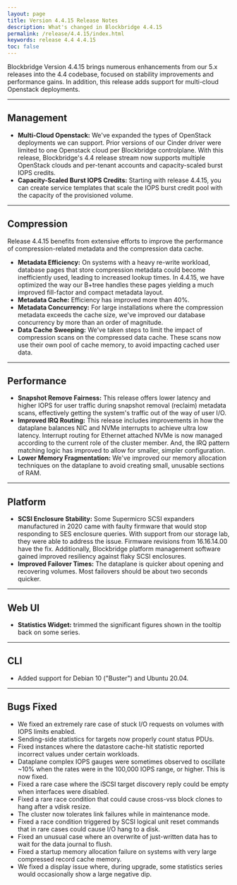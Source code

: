 ```yaml
---
layout: page
title: Version 4.4.15 Release Notes
description: What's changed in Blockbridge 4.4.15
permalink: /release/4.4.15/index.html
keywords: release 4.4 4.4.15
toc: false
---
```


Blockbridge Version 4.4.15 brings numerous enhancements from our 5.x releases
into the 4.4 codebase, focused on stability improvements and performance gains.
In addition, this release adds support for multi-cloud Openstack deployments.

---

Management
----------

* **Multi-Cloud Openstack:** We've expanded the types of OpenStack deployments
we can support.  Prior versions of our Cinder driver were limited to one
Openstack cloud per Blockbridge controlplane.  With this release, Blockbridge's
4.4 release stream now supports multiple OpenStack clouds and per-tenant
accounts and capacity-scaled burst IOPS credits.
* **Capacity-Scaled Burst IOPS Credits:** Starting with release 4.4.15, you can
create service templates that scale the IOPS burst credit pool with the
capacity of the provisioned volume.

---

Compression
-----------

Release 4.4.15 benefits from extensive efforts to improve the performance of
compression-related metadata and the compression data cache.

* **Metadata Efficiency:** On systems with a heavy re-write workload, database
pages that store compression metadata could become inefficiently used, leading
to increased lookup times.  In 4.4.15, we have optimized the way our B+tree
handles these pages yielding a much improved fill-factor and compact metadata
layout.
* **Metadata Cache:** Efficiency has improved more than 40%.
* **Metadata Concurrency:** For large installations where the compression
metadata exceeds the cache size, we've improved our database concurrency by
more than an order of magnitude.
* **Data Cache Sweeping:** We've taken steps to limit the impact of compression
scans on the compressed data cache.  These scans now use their own pool of
cache memory, to avoid impacting cached user data.

---

Performance
-----------

* **Snapshot Remove Fairness:** This release offers lower latency and higher
IOPS for user traffic during snapshot removal (reclaim) metadata scans,
effectively getting the system's traffic out of the way of user I/O.
* **Improved IRQ Routing:** This release includes improvements in how the
dataplane balances NIC and NVMe interrupts to achieve ultra low latency.
Interrupt routing for Ethernet attached NVMe is now managed according to the
current role of the cluster member.  And, the IRQ pattern matching logic has
improved to allow for smaller, simpler configuration.
* **Lower Memory Fragmentation:** We've improved our memory allocation
techniques on the dataplane to avoid creating small, unusable sections of RAM.

---

Platform
--------

* **SCSI Enclosure Stability:** Some Supermicro SCSI expanders manufactured in
2020 came with faulty firmware that would stop responding to SES enclosure
queries.  With support from our storage lab, they were able to address the
issue.  Firmware revisions from 16.16.14.00 have the fix.  Additionally,
Blockbridge platform management software gained improved resiliency against
flaky SCSI enclosures.
* **Improved Failover Times:** The dataplane is quicker about opening and
recovering volumes.  Most failovers should be about two seconds quicker.

---

Web UI
------

* **Statistics Widget:** trimmed the significant figures shown in the tooltip
  back on some series.

---
 
CLI
---

* Added support for Debian 10 ("Buster") and Ubuntu 20.04.

---

Bugs Fixed
----------

* We fixed an extremely rare case of stuck I/O requests on volumes with IOPS
  limits enabled.
* Sending-side statistics for targets now properly count status PDUs.
* Fixed instances where the datastore cache-hit statistic reported incorrect values
  under certain workloads.
* Dataplane complex IOPS gauges were sometimes observed to oscillate ~10% when
  the rates were in the 100,000 IOPS range, or higher.  This is now fixed.
* Fixed a rare case where the iSCSI target discovery reply could be empty when
  interfaces were disabled.
* Fixed a rare race condition that could cause cross-vss block clones to hang
  after a vdisk resize.
* The cluster now tolerates link failures while in maintenance mode.
* Fixed a race condition triggered by SCSI logical unit reset commands that in
  rare cases could cause I/O hang to a disk.
* Fixed an unusual case where an overwrite of just-written data has to wait for
  the data journal to flush.
* Fixed a startup memory allocation failure on systems with very large
  compressed record cache memory.
* We fixed a display issue where, during upgrade, some statistics series would
  occasionally show a large negative dip.


